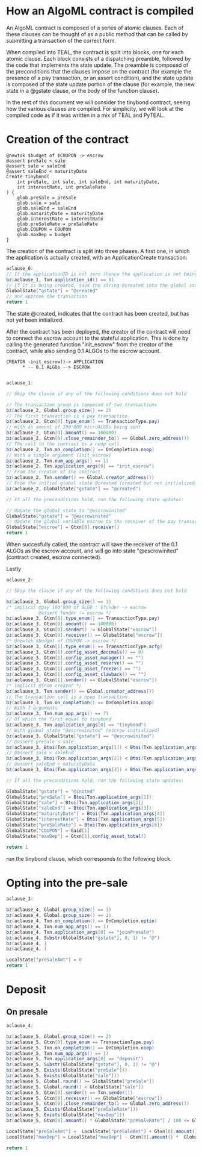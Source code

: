 
# How an AlgoML contract is compiled

An AlgoML contract is composed of a series of atomic clauses. Each of these clauses can be thought of as a public method that can be called by submitting a transaction of the correct form.

When compiled into TEAL, the contract is split into blocks, one for each atomic clause.
Each block consists of a dispatching preamble, followed by the code that implements the state update. The preamble is composed of the preconditions that the clauses impose on the contract (for example the presence of a pay transaction, or an assert condition), and the state update is composed of the state update portion of the clause (for example, the new state in a @gstate clause, or the body of the function clause).

In the rest of this document we will consider the tinybond contract, seeing how the various clauses are compiled. For simplicity, we will look at the compiled code as if it was written in a mix of TEAL and PyTEAL.

# Creation of the contract

```algoml
@newtok $budget of $COUPON -> escrow
@assert preSale < sale 
@assert sale < saleEnd 
@assert saleEnd < maturityDate
Create tinybond(
    int preSale, int sale, int saleEnd, int maturityDate,
    int interestRate, int preSaleRate
) {
	glob.preSale = preSale
	glob.sale = sale
	glob.saleEnd = saleEnd
	glob.maturityDate = maturityDate
	glob.interestRate = interestRate
	glob.preSaleRate = preSaleRate
	glob.COUPON = COUPON
	glob.maxDep = budget
}
```

The creation of the contract is split into three phases. A first one, in which the application is actually created, with an ApplicationCreate transaction:

```java
aclause_0:
// If the applicationID is not zero (hence the application is not being created), skip this clause
bz(aclause_1, Txn.application_id() == 0)
// If it is being created, save the string @created into the global state "gstate"
GlobalState["gstate"] = "@created"
// and approve the transaction
return 1
```

The state @created, indicates that the contract has been created, but has not yet been initialized.

After the contract has been deployed, the creator of the contract will need to connect the escrow account to the stateful application. This is done by calling the generated function "init_escrow" from the creator of the contract, while also sending 0.1 ALGOs to the escrow account.
```
CREATOR -init_escrow()-> APPLICATION
      * -- 0.1 ALGOs --> ESCROW
```

```java

aclause_1:

// Skip the clause if any of the following conditions does not hold

// The transaction group is composed of two transactions
bz(aclause_2, Global.group_size() == 2)
// The first transaction is a pay transaction
bz(aclause_2, Gtxn[0].type_enum() == TransactionType.pay)
// With an amount of 100'000 microALGOs being sent
bz(aclause_2, Gtxn[0].amount() == 100000)
bz(aclause_2, Gtxn[0].close_remainder_to() == Global.zero_address())
// The call to the contract is a noop call
bz(aclause_2, Txn.on_completion() == OnCompletion.noop)
// With a single argument (init_escrow)
bz(aclause_2, Txn.num_app_args() == 1)
bz(aclause_2, Txn.application_args[0] == "init_escrow")
// From the creator of the contract
bz(aclause_2, Txn.sender() == Global.creator_address())
// From the initial global state @created (created but not initialized)
bz(aclause_2, GlobalState["gstate"] == "@created")

// If all the preconditions hold, run the following state updates:

// Update the global state to "@escrowinited"
GlobalState["gstate"] = "@escrowinited"
// Update the global variable escrow to the receiver of the pay transaction
GlobalState["escrow"] = Gtxn[0].receiver()
return 1
```

When succesfully called, the contract will save the receiver of the 0.1 ALGOs as the escrow account, and will go into state "@escrowinited" (contract created, escrow connected).

Lastly

```java
aclause_2:

// Skip the clause if any of the following conditions does not hold

bz(aclause_3, Global.group_size() == 3)
/* implicit @pay 100'000 of ALGO : $funder -> escrow
            @assert funder != escrow */
bz(aclause_3, Gtxn[0].type_enum() == TransactionType.pay)
bz(aclause_3, Gtxn[0].amount() == 100000)
bz(aclause_3, Gtxn[0].sender() != GlobalState["escrow"])
bz(aclause_3, Gtxn[0].receiver() == GlobalState["escrow"])
/* @newtok $budget of COUPON -> escrow */
bz(aclause_3, Gtxn[1].type_enum() == TransactionType.acfg)
bz(aclause_3, Gtxn[1].config_asset_decimals() == 0)
bz(aclause_3, Gtxn[1].config_asset_manager() == "")
bz(aclause_3, Gtxn[1].config_asset_reserve() == "")
bz(aclause_3, Gtxn[1].config_asset_freeze() == "")
bz(aclause_3, Gtxn[1].config_asset_clawback() == "")
bz(aclause_3, Gtxn[1].sender() == GlobalState["escrow"])
/* implicit @from creator */
bz(aclause_3, Txn.sender() == Global.creator_address())
// The transaction call is a noop transaction
bz(aclause_3, Txn.on_completion() == OnCompletion.noop)
// With 7 arguments
bz(aclause_3, Txn.num_app_args() == 7)
// Of which the first equal to tinybond
bz(aclause_3, Txn.application_args[0] == "tinybond")
// With global state "@escrowinited" (escrow initialized)
bz(aclause_3, GlobalState["gstate"] == "@escrowinited")
// @assert preSale < sale
bz(aclause_3, Btoi(Txn.application_args[1]) < Btoi(Txn.application_args[2]))
// @assert sale < saleEnd
bz(aclause_3, Btoi(Txn.application_args[2]) < Btoi(Txn.application_args[3]))
// @assert saleEnd < maturityDate
bz(aclause_3, Btoi(Txn.application_args[3]) < Btoi(Txn.application_args[4]))

// If all the preconditions hold, run the following state updates:

GlobalState["gstate"] = "@inited"
GlobalState["preSale"] = Btoi(Txn.application_args[1])
GlobalState["sale"] = Btoi(Txn.application_args[2])
GlobalState["saleEnd"] = Btoi(Txn.application_args[3])
GlobalState["maturityDate"] = Btoi(Txn.application_args[4])
GlobalState["interestRate"] = Btoi(Txn.application_args[5])
GlobalState["preSaleRate"] = Btoi(Txn.application_args[6])
GlobalState["COUPON"] = Gaid[1]
GlobalState["maxDep"] = Gtxn[1],config_asset_total()

return 1
```
 
run the tinybond clause, which corresponds to the following block.


# Opting into the pre-sale

```java
aclause_3:

bz(aclause_4, Global.group_size() == 1)
bz(aclause_4, Global.group_size() == 1)
bz(aclause_4, Txn.on_completion() == OnCompletion.optin)
bz(aclause_4, Txn.num_app_args() == 1)
bz(aclause_4, Txn.application_args[0] == "joinPresale")
bz(aclause_4, Substr(GlobalState["gstate"], 0, 1) != "@")
bz(aclause_4, )
bz(aclause_4, )

LocalState["preSaleAmt"] = 0
return 1
```

# Deposit

## On presale

```java
aclause_4:

bz(aclause_5, Global.group_size() == 2)
bz(aclause_5, Gtxn[0].type_enum == TransactionType.pay)
bz(aclause_5, Txn.on_completion() == OnCompletion.noop)
bz(aclause_5, Txn.num_app_args() == 1)
bz(aclause_5, Txn.application_args[0] == "deposit")
bz(aclause_5, Substr(GlobalState["gstate"], 0, 1) != "@")
bz(aclause_5, Exists(GlobalState["preSale"]))
bz(aclause_5, Exists(GlobalState["sale"]))
bz(aclause_5, Global.round() >= GlobalState["preSale"])
bz(aclause_5, Global.round() < GlobalState["sale"])
bz(aclause_5, Gtxn[0].sender() == Txn.sender())
bz(aclause_5, Gtxn[0].receiver() == GlobalState["escrow"])
bz(aclause_5, Gtxn[0].close_remainder_to() == Global.zero_address())
bz(aclause_5, Exists(GlobalState["preSaleRate"]))
bz(aclause_5, Exists(GlobalState["maxDep"]))
bz(aclause_5, Gtxn[0].amount() * GlobalState["preSaleRate"] / 100 <= GlobalState["maxDep"])

LocalState["preSaleAmt"] =  LocalState["preSaleAmt"] + Gtxn[0].amount() * GlobalState["preSaleRate"] / 100
LocalState["maxDep"] = LocalState["maxDep"] - Gtxn[0].amount() *  GlobalState["preSaleRate"] / 100

return 1
```
